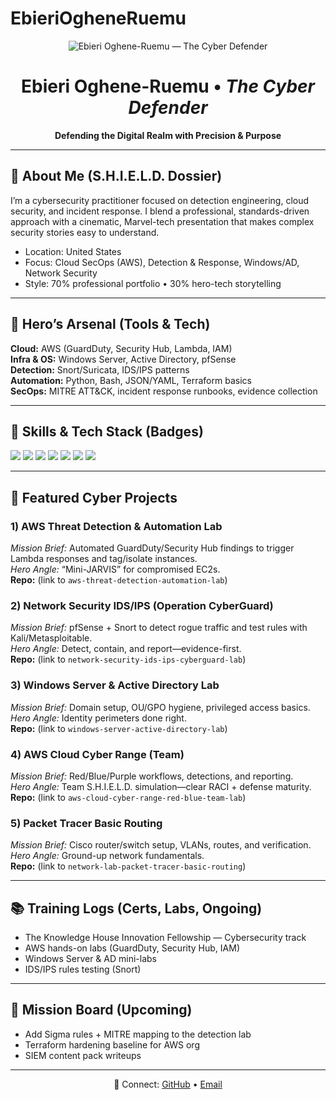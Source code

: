 # EbieriOgheneRuemu
<!-- Banner -->
<p align="center">
  <img src="YOUR_BANNER_IMAGE_URL" alt="Ebieri Oghene-Ruemu — The Cyber Defender" />
</p>

<h1 align="center">Ebieri Oghene-Ruemu • <em>The Cyber Defender</em></h1>
<p align="center"><strong>Defending the Digital Realm with Precision & Purpose</strong></p>

---

## 🔎 About Me (S.H.I.E.L.D. Dossier)
I’m a cybersecurity practitioner focused on detection engineering, cloud security, and incident response. I blend a professional, standards-driven approach with a cinematic, Marvel-tech presentation that makes complex security stories easy to understand.

- Location: United States
- Focus: Cloud SecOps (AWS), Detection & Response, Windows/AD, Network Security
- Style: 70% professional portfolio • 30% hero-tech storytelling

---

## 🧰 Hero’s Arsenal (Tools & Tech)
**Cloud:** AWS (GuardDuty, Security Hub, Lambda, IAM)  
**Infra & OS:** Windows Server, Active Directory, pfSense  
**Detection:** Snort/Suricata, IDS/IPS patterns  
**Automation:** Python, Bash, JSON/YAML, Terraform basics  
**SecOps:** MITRE ATT&CK, incident response runbooks, evidence collection

---

## 🧱 Skills & Tech Stack (Badges)
<!-- You can swap these badges later -->
<img src="https://img.shields.io/badge/AWS-Teal?style=for-the-badge" />
<img src="https://img.shields.io/badge/GuardDuty-Purple?style=for-the-badge" />
<img src="https://img.shields.io/badge/Security%20Hub-Pink?style=for-the-badge" />
<img src="https://img.shields.io/badge/Windows%20Server-Teal?style=for-the-badge" />
<img src="https://img.shields.io/badge/Active%20Directory-Purple?style=for-the-badge" />
<img src="https://img.shields.io/badge/pfSense-Pink?style=for-the-badge" />
<img src="https://img.shields.io/badge/Snort-Teal?style=for-the-badge" />

---

## 🌟 Featured Cyber Projects
### 1) AWS Threat Detection & Automation Lab
*Mission Brief:* Automated GuardDuty/Security Hub findings to trigger Lambda responses and tag/isolate instances.  
*Hero Angle:* “Mini-JARVIS” for compromised EC2s.  
**Repo:** (link to `aws-threat-detection-automation-lab`)

### 2) Network Security IDS/IPS (Operation CyberGuard)
*Mission Brief:* pfSense + Snort to detect rogue traffic and test rules with Kali/Metasploitable.  
*Hero Angle:* Detect, contain, and report—evidence-first.  
**Repo:** (link to `network-security-ids-ips-cyberguard-lab`)

### 3) Windows Server & Active Directory Lab
*Mission Brief:* Domain setup, OU/GPO hygiene, privileged access basics.  
*Hero Angle:* Identity perimeters done right.  
**Repo:** (link to `windows-server-active-directory-lab`)

### 4) AWS Cloud Cyber Range (Team)
*Mission Brief:* Red/Blue/Purple workflows, detections, and reporting.  
*Hero Angle:* Team S.H.I.E.L.D. simulation—clear RACI + defense maturity.  
**Repo:** (link to `aws-cloud-cyber-range-red-blue-team-lab`)

### 5) Packet Tracer Basic Routing
*Mission Brief:* Cisco router/switch setup, VLANs, routes, and verification.  
*Hero Angle:* Ground-up network fundamentals.  
**Repo:** (link to `network-lab-packet-tracer-basic-routing`)

---

## 📚 Training Logs (Certs, Labs, Ongoing)
- The Knowledge House Innovation Fellowship — Cybersecurity track
- AWS hands-on labs (GuardDuty, Security Hub, IAM)
- Windows Server & AD mini-labs
- IDS/IPS rules testing (Snort)

---

## 🎯 Mission Board (Upcoming)
- Add Sigma rules + MITRE mapping to the detection lab
- Terraform hardening baseline for AWS org
- SIEM content pack writeups

---

<p align="center">🔗 Connect: <a href="https://github.com/YOUR_USERNAME">GitHub</a> • <a href="mailto:YOUR_EMAIL">Email</a></p>
